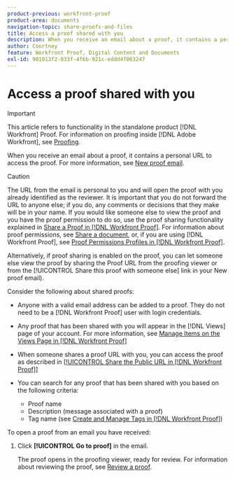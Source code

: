 ```yaml
---
product-previous: workfront-proof
product-area: documents
navigation-topic: share-proofs-and-files
title: Access a proof shared with you
description: When you receive an email about a proof, it contains a personal URL to access the proof. For more information, see New proof email.
author: Courtney
feature: Workfront Proof, Digital Content and Documents
exl-id: 901013f2-833f-4f6b-921c-eddd4f063247
---
```

# Access a proof shared with you

>[!IMPORTANT]
>
>This article refers to functionality in the standalone product [!DNL Workfront] Proof. For information on proofing inside [!DNL Adobe Workfront], see [Proofing](../../../review-and-approve-work/proofing/proofing.md).

When you receive an email about a proof, it contains a personal URL to access the proof. For more information, see [New proof email](../../../workfront-proof/wp-emailsntfctns/proof-notifications-and-reminders/new-proof-email.md).

>[!CAUTION]
>
>The URL from the email is personal to you and will open the proof with you already identified as the reviewer. It is important that you do not forward the URL to anyone else; if you do, any comments or decisions that they make will be in your name. If you would like someone else to view the proof and you have the proof permission to do so, use the proof sharing functionality explained in [Share a Proof in [!DNL Workfront Proof]](../../../workfront-proof/wp-work-proofsfiles/share-proofs-and-files/share-proof.md). For information about proof permissions, see [Share a document](../../../workfront-basics/grant-and-request-access-to-objects/document-permissions.md), or, if you are using [!DNL Workfront Proof], see [Proof Permissions Profiles in [!DNL Workfront Proof]](../../../workfront-proof/wp-acct-admin/account-settings/proof-perm-profiles-in-wp.md).
>
>Alternatively, if proof sharing is enabled on the proof, you can let someone else view the proof by sharing the Proof URL from the proofing viewer or from the [!UICONTROL Share this proof with someone else] link in your New proof email).

Consider the following about shared proofs:

* Anyone with a valid email address can be added to a proof. They do not need to be a [!DNL Workfront Proof] user with login credentials.
* Any proof that has been shared with you will appear in the [!DNL Views] page of your account. For more information, see [Manage Items on the Views Page in [!DNL Workfront Proof]](../../../workfront-proof/wp-work-proofsfiles/manage-your-work/manage-items-on-views-page.md)
* When someone shares a proof URL with you, you can access the proof as described in [[!UICONTROL Share the Public URL in [!DNL Workfront Proof]]](../../../workfront-proof/wp-work-proofsfiles/share-proofs-and-files/share-public-url.md)
* You can search for any proof that has been shared with you based on the following criteria:

   * Proof name
   * Description (message associated with a proof)
   * Tag name (see [Create and Manage Tags in [!DNL Workfront Proof]](../../../workfront-proof/wp-work-proofsfiles/organize-your-work/create-and-manage-tags.md))

To open a proof from an email you have received:

1. Click **[!UICONTROL Go to proof]** in the email.

   The proof opens in the proofing viewer, ready for review. For information about reviewing the proof, see [Review a proof](../../../review-and-approve-work/proofing/reviewing-proofs-within-workfront/review-a-proof/review-a-proof.md).
